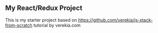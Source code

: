 My React/Redux Project
---

This is my starter project based on https://github.com/verekia/js-stack-from-scratch tutorial by verekia.com
